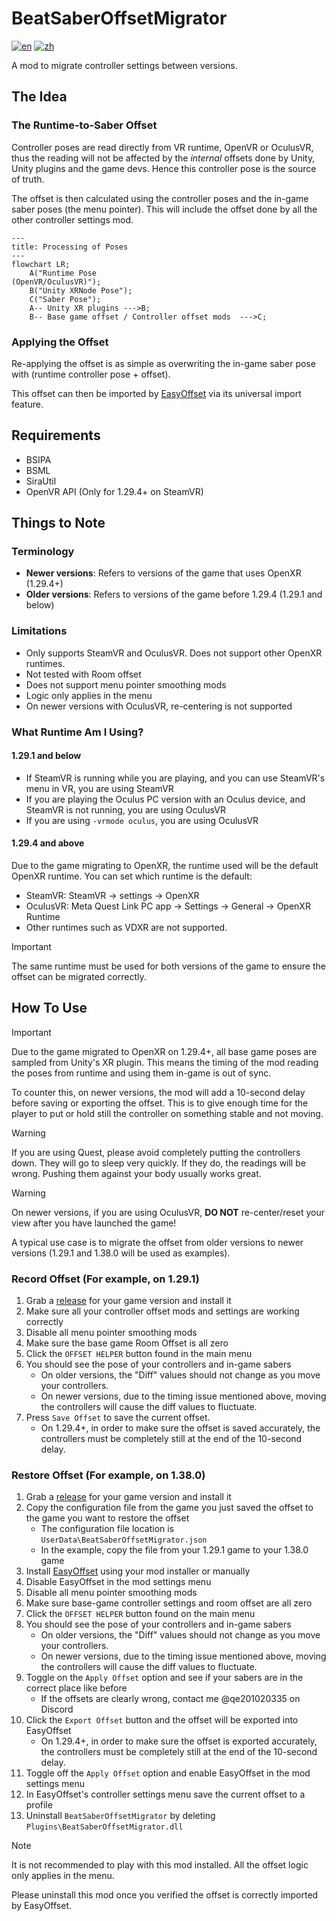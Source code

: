 # BeatSaberOffsetMigrator
[![en](https://img.shields.io/badge/lang-en-blue.svg?style=for-the-badge)](/README.md)
[![zh](https://img.shields.io/badge/语言-中文-red.svg?style=for-the-badge)](/README.zh.md)

A mod to migrate controller settings between versions.

## The Idea
### The Runtime-to-Saber Offset
Controller poses are read directly from VR runtime, OpenVR or OculusVR, thus the reading will not be affected by the *internal* offsets done by Unity, Unity plugins and the game devs.
Hence this controller pose is the source of truth.

The offset is then calculated using the controller poses and the in-game saber poses (the menu pointer). This will include the offset done by all the other controller settings mod.

```mermaid
---
title: Processing of Poses
---
flowchart LR;
    A("Runtime Pose
(OpenVR/OculusVR)");
    B("Unity XRNode Pose");
    C("Saber Pose");
    A-- Unity XR plugins --->B;
    B-- Base game offset / Controller offset mods  --->C;
```

### Applying the Offset
Re-applying the offset is as simple as overwriting the in-game saber pose with (runtime controller pose + offset).

This offset can then be imported by [EasyOffset](https://github.com/Reezonate/EasyOffset) via its universal import feature.

## Requirements
- BSIPA
- BSML
- SiraUtil
- OpenVR API (Only for 1.29.4+ on SteamVR)

## Things to Note
### Terminology
- **Newer versions**: Refers to versions of the game that uses OpenXR (1.29.4+)
- **Older versions**: Refers to versions of the game before 1.29.4 (1.29.1 and below)

### Limitations
- Only supports SteamVR and OculusVR. Does not support other OpenXR runtimes.
- Not tested with Room offset
- Does not support menu pointer smoothing mods
- Logic only applies in the menu
- On newer versions with OculusVR, re-centering is not supported

### What Runtime Am I Using?
#### 1.29.1 and below
- If SteamVR is running while you are playing, and you can use SteamVR's menu in VR, you are using SteamVR
- If you are playing the Oculus PC version with an Oculus device, and SteamVR is not running, you are using OculusVR
- If you are using `-vrmode oculus`, you are using OculusVR

#### 1.29.4 and above
Due to the game migrating to OpenXR, the runtime used will be the default OpenXR runtime. You can set which runtime is the default:
- SteamVR: SteamVR -> settings -> OpenXR
- OculusVR: Meta Quest Link PC app -> Settings -> General -> OpenXR Runtime
- Other runtimes such as VDXR are not supported.

> [!IMPORTANT]
> The same runtime must be used for both versions of the game to ensure the offset can be migrated correctly.

## How To Use
> [!IMPORTANT]  
> Due to the game migrated to OpenXR on 1.29.4+, all base game poses are sampled from Unity's XR plugin. 
> This means the timing of the mod reading the poses from runtime and using them in-game is out of sync.
> 
> To counter this, on newer versions, the mod will add a 10-second delay before saving or exporting the offset. 
> This is to give enough time for the player to put or hold still the controller on something stable and not moving.

> [!WARNING]
> If you are using Quest, please avoid completely putting the controllers down. They will go to sleep very quickly.
> If they do, the readings will be wrong. Pushing them against your body usually works great.

> [!WARNING]
> On newer versions, if you are using OculusVR, **DO NOT** re-center/reset your view after you have launched the game!

A typical use case is to migrate the offset from older versions to newer versions (1.29.1 and 1.38.0 will be used as examples).

### Record Offset (For example, on 1.29.1)
1. Grab a [release](https://github.com/qe201020335/BeatSaberOffsetMigrator/releases) for your game version and install it
2. Make sure all your controller offset mods and settings are working correctly
3. Disable all menu pointer smoothing mods
4. Make sure the base game Room Offset is all zero
5. Click the `OFFSET HELPER` button found in the main menu
6. You should see the pose of your controllers and in-game sabers
    - On older versions, the "Diff" values should not change as you move your controllers.
    - On newer versions, due to the timing issue mentioned above, moving the controllers will cause the diff values to fluctuate.
7. Press `Save Offset` to save the current offset.
    - On 1.29.4+, in order to make sure the offset is saved accurately, the controllers must be completely still at the end of the 10-second delay.

### Restore Offset (For example, on 1.38.0)
1. Grab a [release](https://github.com/qe201020335/BeatSaberOffsetMigrator/releases) for your game version and install it
2. Copy the configuration file from the game you just saved the offset to the game you want to restore the offset
    - The configuration file location is `UserData\BeatSaberOffsetMigrator.json`
    - In the example, copy the file from your 1.29.1 game to your 1.38.0 game
3. Install [EasyOffset](https://github.com/Reezonate/EasyOffset) using your mod installer or manually
4. Disable EasyOffset in the mod settings menu
5. Disable all menu pointer smoothing mods
6. Make sure base-game controller settings and room offset are all zero
7. Click the `OFFSET HELPER` button found on the main menu
8. You should see the pose of your controllers and in-game sabers
   - On older versions, the "Diff" values should not change as you move your controllers.
   - On newer versions, due to the timing issue mentioned above, moving the controllers will cause the diff values to fluctuate.
9. Toggle on the `Apply Offset` option and see if your sabers are in the correct place like before
    - If the offsets are clearly wrong, contact me @qe201020335 on Discord
10. Click the `Export Offset` button and the offset will be exported into EasyOffset
    - On 1.29.4+, in order to make sure the offset is exported accurately, the controllers must be completely still at the end of the 10-second delay. 
11. Toggle off the `Apply Offset` option and enable EasyOffset in the mod settings menu
12. In EasyOffset's controller settings menu save the current offset to a profile
13. Uninstall `BeatSaberOffsetMigrator` by deleting `Plugins\BeatSaberOffsetMigrator.dll`

> [!NOTE]  
> It is not recommended to play with this mod installed. All the offset logic only applies in the menu.
>
> Please uninstall this mod once you verified the offset is correctly imported by EasyOffset.
